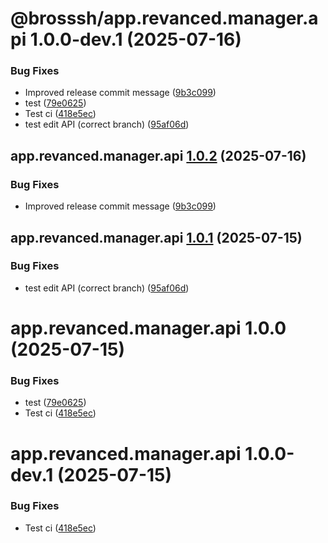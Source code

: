 # @brosssh/app.revanced.manager.api 1.0.0-dev.1 (2025-07-16)


### Bug Fixes

* Improved release commit message ([9b3c099](https://github.com/brosssh/revanced-manager/commit/9b3c099b0a30bc0f354fdbb427447132b262dd77))
* test ([79e0625](https://github.com/brosssh/revanced-manager/commit/79e06256300f5c0038ac84192aa9ba3edd557e0f))
* Test ci ([418e5ec](https://github.com/brosssh/revanced-manager/commit/418e5ec7f3f222f64108b3d4a30638c25220636d))
* test edit API (correct branch) ([95af06d](https://github.com/brosssh/revanced-manager/commit/95af06da1f9db9a9ab046e7afae64b9b4ee364a9))

## app.revanced.manager.api [1.0.2](https://github.com/brosssh/revanced-manager/compare/app.revanced.manager.api@1.0.1...app.revanced.manager.api@1.0.2) (2025-07-16)


### Bug Fixes

* Improved release commit message ([9b3c099](https://github.com/brosssh/revanced-manager/commit/9b3c099b0a30bc0f354fdbb427447132b262dd77))

## app.revanced.manager.api [1.0.1](https://github.com/brosssh/revanced-manager/compare/app.revanced.manager.api@1.0.0...app.revanced.manager.api@1.0.1) (2025-07-15)


### Bug Fixes

* test edit API (correct branch) ([95af06d](https://github.com/brosssh/revanced-manager/commit/95af06da1f9db9a9ab046e7afae64b9b4ee364a9))

# app.revanced.manager.api 1.0.0 (2025-07-15)


### Bug Fixes

* test ([79e0625](https://github.com/brosssh/revanced-manager/commit/79e06256300f5c0038ac84192aa9ba3edd557e0f))
* Test ci ([418e5ec](https://github.com/brosssh/revanced-manager/commit/418e5ec7f3f222f64108b3d4a30638c25220636d))

# app.revanced.manager.api 1.0.0-dev.1 (2025-07-15)


### Bug Fixes

* Test ci ([418e5ec](https://github.com/brosssh/revanced-manager/commit/418e5ec7f3f222f64108b3d4a30638c25220636d))
